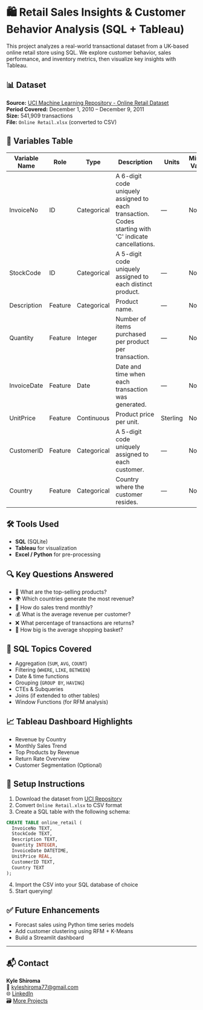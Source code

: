 # 🛍️ Retail Sales Insights & Customer Behavior Analysis (SQL + Tableau)

This project analyzes a real-world transactional dataset from a UK-based online retail store using SQL. We explore customer behavior, sales performance, and inventory metrics, then visualize key insights with Tableau.

## 📊 Dataset

**Source:** [UCI Machine Learning Repository - Online Retail Dataset](https://archive.ics.uci.edu/ml/datasets/Online+Retail)  
**Period Covered:** December 1, 2010 – December 9, 2011  
**Size:** 541,909 transactions  
**File:** `Online Retail.xlsx` (converted to CSV)

## 🧾 Variables Table

| Variable Name | Role      | Type        | Description                                                                 | Units     | Missing Values |
|---------------|-----------|-------------|-----------------------------------------------------------------------------|-----------|----------------|
| InvoiceNo     | ID        | Categorical | A 6-digit code uniquely assigned to each transaction. Codes starting with 'C' indicate cancellations. | —         | No             |
| StockCode     | ID        | Categorical | A 5-digit code uniquely assigned to each distinct product.                  | —         | No             |
| Description   | Feature   | Categorical | Product name.                                                               | —         | No             |
| Quantity      | Feature   | Integer     | Number of items purchased per product per transaction.                      | —         | No             |
| InvoiceDate   | Feature   | Date        | Date and time when each transaction was generated.                          | —         | No             |
| UnitPrice     | Feature   | Continuous  | Product price per unit.                                                     | Sterling  | No             |
| CustomerID    | Feature   | Categorical | A 5-digit code uniquely assigned to each customer.                          | —         | No             |
| Country       | Feature   | Categorical | Country where the customer resides.                                         | —         | No             |

## 🛠️ Tools Used

- **SQL** (SQLite)
- **Tableau** for visualization
- **Excel / Python** for pre-processing

## 🔍 Key Questions Answered

- 🧾 What are the top-selling products?
- 🌍 Which countries generate the most revenue?
- 📅 How do sales trend monthly?
- 💰 What is the average revenue per customer?
- ❌ What percentage of transactions are returns?
- 🛒 How big is the average shopping basket?

## 🧠 SQL Topics Covered

- Aggregation (`SUM`, `AVG`, `COUNT`)
- Filtering (`WHERE`, `LIKE`, `BETWEEN`)
- Date & time functions
- Grouping (`GROUP BY`, `HAVING`)
- CTEs & Subqueries
- Joins (if extended to other tables)
- Window Functions (for RFM analysis)

## 📈 Tableau Dashboard Highlights

- Revenue by Country
- Monthly Sales Trend
- Top Products by Revenue
- Return Rate Overview
- Customer Segmentation (Optional)

## 📌 Setup Instructions

1. Download the dataset from [UCI Repository](https://archive.ics.uci.edu/ml/machine-learning-databases/00352/)
2. Convert `Online Retail.xlsx` to CSV format
3. Create a SQL table with the following schema:

```sql
CREATE TABLE online_retail (
  InvoiceNo TEXT,
  StockCode TEXT,
  Description TEXT,
  Quantity INTEGER,
  InvoiceDate DATETIME,
  UnitPrice REAL,
  CustomerID TEXT,
  Country TEXT
);
```

4. Import the CSV into your SQL database of choice
5. Start querying!

## ✅ Future Enhancements

- Forecast sales using Python time series models
- Add customer clustering using RFM + K-Means
- Build a Streamlit dashboard

---

## 📬 Contact

**Kyle Shiroma**  
📧 kyleshiroma77@gmail.com  
🌐 [LinkedIn](https://www.linkedin.com/in/your-profile)  
🗃️ [More Projects](https://github.com/k-shiroma-code)
